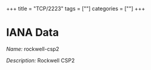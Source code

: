 +++
title = "TCP/2223"
tags = [""]
categories = [""]
+++

# IANA Data

_Name:_ rockwell-csp2

_Description:_ Rockwell CSP2

